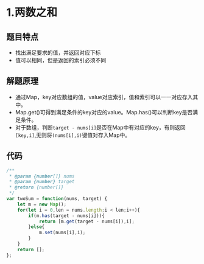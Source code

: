 # 1.两数之和
## 题目特点

 * 找出满足要求的值，并返回对应下标
 * 值可以相同，但是返回的索引必须不同

## 解题原理

* 通过Map，key对应数组的值，value对应索引，值和索引可以一一对应存入其中。
* Map.get()可得到满足条件的key对应的value。Map.has()可以判断key是否满足条件。
* 对于数组，判断`target - nums[i]`是否在Map中有对应的key，有则返回`[key,i]`,无则将`(nums[i],i)`键值对存入Map中。

## 代码

```javascript
/**
 * @param {number[]} nums
 * @param {number} target
 * @return {number[]}
 */
var twoSum = function(nums, target) {
    let m = new Map();
    for(let i = 0,len = nums.length;i < len;i++){
        if(m.has(target - nums[i])){
            return [m.get(target - nums[i]),i];
        }else{
            m.set(nums[i],i);
        }
    }
    return [];
};
```